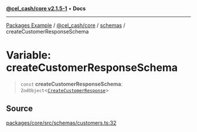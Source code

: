 [**@cel_cash/core v2.1.5-1**](../../README.md) • **Docs**

***

[Packages Example](../../../../README.md) / [@cel\_cash/core](../../README.md) / [schemas](../README.md) / createCustomerResponseSchema

# Variable: createCustomerResponseSchema

> `const` **createCustomerResponseSchema**: `ZodObject`\<[`CreateCustomerResponse`](../../index/type-aliases/CreateCustomerResponse.md)\>

## Source

[packages/core/src/schemas/customers.ts:32](https://github.com/Pyxlab/celcash/blob/a34e89ae69c9dcb41ba66226cb05c8c8b83b7cf4/packages/core/src/schemas/customers.ts#L32)
